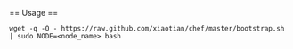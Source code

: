 
== Usage ==

    wget -q -O - https://raw.github.com/xiaotian/chef/master/bootstrap.sh | sudo NODE=<node_name> bash
